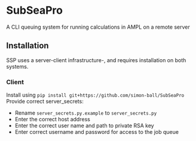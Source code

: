 # SubSeaPro
A CLI queuing system for running calculations in AMPL on a remote server


## Installation

SSP uses a server-client infrastructure-, and requires installation on both systems.

### Client
Install using `pip install git+https://github.com/simon-ball/SubSeaPro`
Provide correct server_secrets:
* Rename `server_secrets.py.example` to `server_secrets.py`
* Enter the correct host address
* Enter the correct user name and path to private RSA key
* Enter correct username and password for access to the job queue

